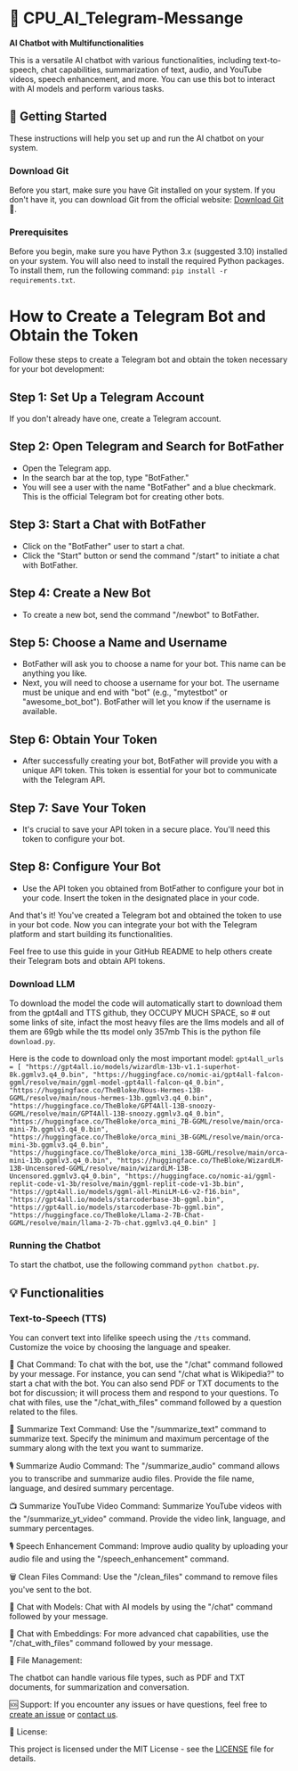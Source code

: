# 💬 CPU_AI_Telegram-Messange

**AI Chatbot with Multifunctionalities**

This is a versatile AI chatbot with various functionalities, including text-to-speech, chat capabilities, summarization of text, audio, and YouTube videos, speech enhancement, and more. You can use this bot to interact with AI models and perform various tasks.

## 🚀 Getting Started

These instructions will help you set up and run the AI chatbot on your system.

### Download Git

Before you start, make sure you have Git installed on your system. If you don't have it, you can download Git from the official website: [Download Git](https://git-scm.com/downloads)🔧.

### Prerequisites

Before you begin, make sure you have Python 3.x (suggested 3.10) installed on your system. You will also need to install the required Python packages. To install them, run the following command: `pip install -r requirements.txt`.


# How to Create a Telegram Bot and Obtain the Token

Follow these steps to create a Telegram bot and obtain the token necessary for your bot development:

## Step 1: Set Up a Telegram Account

If you don't already have one, create a Telegram account.

## Step 2: Open Telegram and Search for BotFather

- Open the Telegram app.
- In the search bar at the top, type "BotFather."
- You will see a user with the name "BotFather" and a blue checkmark. This is the official Telegram bot for creating other bots.

## Step 3: Start a Chat with BotFather

- Click on the "BotFather" user to start a chat.
- Click the "Start" button or send the command "/start" to initiate a chat with BotFather.

## Step 4: Create a New Bot

- To create a new bot, send the command "/newbot" to BotFather.

## Step 5: Choose a Name and Username

- BotFather will ask you to choose a name for your bot. This name can be anything you like.
- Next, you will need to choose a username for your bot. The username must be unique and end with "bot" (e.g., "mytestbot" or "awesome_bot_bot"). BotFather will let you know if the username is available.

## Step 6: Obtain Your Token

- After successfully creating your bot, BotFather will provide you with a unique API token. This token is essential for your bot to communicate with the Telegram API.

## Step 7: Save Your Token

- It's crucial to save your API token in a secure place. You'll need this token to configure your bot.

## Step 8: Configure Your Bot

- Use the API token you obtained from BotFather to configure your bot in your code. Insert the token in the designated place in your code.

And that's it! You've created a Telegram bot and obtained the token to use in your bot code. Now you can integrate your bot with the Telegram platform and start building its functionalities.

Feel free to use this guide in your GitHub README to help others create their Telegram bots and obtain API tokens.


### Download LLM

To download the model the code will automatically start to download them from the gpt4all and TTS github, they OCCUPY MUCH SPACE, so # out some links of site, infact the most heavy files are the llms models and all of them are 69gb while the tts model only 357mb This is the python file `download.py`.

Here is the code to download only the most important model:
`
    gpt4all_urls  = [
        "https://gpt4all.io/models/wizardlm-13b-v1.1-superhot-8k.ggmlv3.q4_0.bin",
        "https://huggingface.co/nomic-ai/gpt4all-falcon-ggml/resolve/main/ggml-model-gpt4all-falcon-q4_0.bin",
        "https://huggingface.co/TheBloke/Nous-Hermes-13B-GGML/resolve/main/nous-hermes-13b.ggmlv3.q4_0.bin",
        "https://huggingface.co/TheBloke/GPT4All-13B-snoozy-GGML/resolve/main/GPT4All-13B-snoozy.ggmlv3.q4_0.bin",
        "https://huggingface.co/TheBloke/orca_mini_7B-GGML/resolve/main/orca-mini-7b.ggmlv3.q4_0.bin",
        "https://huggingface.co/TheBloke/orca_mini_3B-GGML/resolve/main/orca-mini-3b.ggmlv3.q4_0.bin",
        "https://huggingface.co/TheBloke/orca_mini_13B-GGML/resolve/main/orca-mini-13b.ggmlv3.q4_0.bin",
        "https://huggingface.co/TheBloke/WizardLM-13B-Uncensored-GGML/resolve/main/wizardLM-13B-Uncensored.ggmlv3.q4_0.bin",
        "https://huggingface.co/nomic-ai/ggml-replit-code-v1-3b/resolve/main/ggml-replit-code-v1-3b.bin",
        "https://gpt4all.io/models/ggml-all-MiniLM-L6-v2-f16.bin",
        "https://gpt4all.io/models/starcoderbase-3b-ggml.bin",
        "https://gpt4all.io/models/starcoderbase-7b-ggml.bin",
        "https://huggingface.co/TheBloke/Llama-2-7B-Chat-GGML/resolve/main/llama-2-7b-chat.ggmlv3.q4_0.bin"
    ]
`
### Running the Chatbot

To start the chatbot, use the following command `python chatbot.py`.


## 💡 Functionalities

### Text-to-Speech (TTS)

You can convert text into lifelike speech using the `/tts` command. Customize the voice by choosing the language and speaker.

💬 Chat Command:
To chat with the bot, use the "/chat" command followed by your message. For instance, you can send "/chat what is Wikipedia?" to start a chat with the bot. You can also send PDF or TXT documents to the bot for discussion; it will process them and respond to your questions. To chat with files, use the "/chat_with_files" command followed by a question related to the files.

📃 Summarize Text Command:
Use the "/summarize_text" command to summarize text. Specify the minimum and maximum percentage of the summary along with the text you want to summarize.

🎙️ Summarize Audio Command:
The "/summarize_audio" command allows you to transcribe and summarize audio files. Provide the file name, language, and desired summary percentage.

📺 Summarize YouTube Video Command:
Summarize YouTube videos with the "/summarize_yt_video" command. Provide the video link, language, and summary percentages.

🎙️ Speech Enhancement Command:
Improve audio quality by uploading your audio file and using the "/speech_enhancement" command.

🗑️ Clean Files Command:
Use the "/clean_files" command to remove files you've sent to the bot.

🤖 Chat with Models:
Chat with AI models by using the "/chat" command followed by your message.

💬 Chat with Embeddings:
For more advanced chat capabilities, use the "/chat_with_files" command followed by your message.

📁 File Management:

The chatbot can handle various file types, such as PDF and TXT documents, for summarization and conversation.

🆘 Support:
If you encounter any issues or have questions, feel free to [create an issue](https://github.com/CPU_AI_Telegram-Messange/issues) or [contact us](mailto:bonnie.dido@gmail.com).

📄 License:

This project is licensed under the MIT License - see the [LICENSE](LICENSE) file for details.

